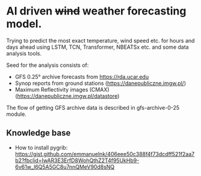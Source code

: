 # AI driven ~~wind~~ weather forecasting model. 

Trying to predict the most exact temperature, wind speed etc. for hours and days ahead
using LSTM, TCN, Transformer, NBEATSx etc. and some data analysis tools.

Seed for the analysis consists of:
 * GFS 0.25° archive forecasts from https://rda.ucar.edu
 * Synop reports from ground stations (https://danepubliczne.imgw.pl/)
 * Maximum Reflectivity images (CMAX) (https://danepubliczne.imgw.pl/datastore) 

The flow of getting GFS archive data is described in gfs-archive-0-25 module.

## Knowledge base
 * How to install pygrib: https://gist.github.com/emmanuelnk/406eee50c388f4f73dcdff521f2aa7b2?fbclid=IwAR3E3ErfD8WohQthZ2T4f95UkHb9-6v61w_l6Q5A5GC8u7nnQMeV90d8sNQ
  
